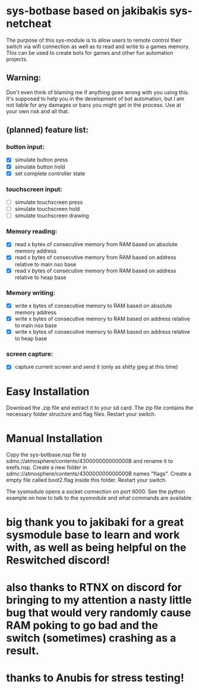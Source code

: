 # sys-botbase based on jakibakis sys-netcheat
The purpose of this sys-module is to allow users to remote control their switch via wifi connection as well as to read and write to a games memory. This can be used to create bots for games and other fun automation projects.

## Warning:
Don't even think of blaming me if anything goes wrong with you using this. It's supposed to help you in the development of bot automation, but I am not liable for any damages or bans you might get in the process. Use at your own risk and all that.

## (planned) feature list:
### button input:
- [x] simulate button press
- [x] simulate button hold
- [x] set complete controller state

### touchscreen input:
- [ ] simulate touchscreen press
- [ ] simulate touchscreen hold
- [ ] simulate touchscreen drawing

### Memory reading:
- [x] read x bytes of consecutive memory from RAM based on absolute memory address
- [x] read x bytes of consecutive memory from RAM based on address relative to main nso base
- [x] read x bytes of consecutive memory from RAM based on address relative to heap base

### Memory writing:
- [x] write x bytes of consecutive memory to RAM based on absolute memory address
- [x] write x bytes of consecutive memory to RAM based on address relative to main nso base
- [x] write x bytes of consecutive memory to RAM based on address relative to heap base

### screen capture:
- [x] capture current screen and send it (only as shitty jpeg at this time)

# Easy Installation
Download the .zip file and extract it to your sd card. The zip file contains the necessary folder structure and flag files.
Restart your switch. 

# Manual Installation
Copy the sys-botbase.nsp file to sdmc://atmosphere/contents/430000000000000B and rename it to exefs.nsp.
Create a new folder in sdmc://atmosphere/contents/430000000000000B names "flags".
Create a empty file called boot2.flag inside this folder.
Restart your switch.

The sysmodule opens a socket connection on port 6000. See the python example on how to talk to the sysmodule and what commands are available.


# big thank you to jakibaki for a great sysmodule base to learn and work with, as well as being helpful on the Reswitched discord!
# also thanks to RTNX on discord for bringing to my attention a nasty little bug that would very randomly cause RAM poking to go bad and the switch (sometimes) crashing as a result.
# thanks to Anubis for stress testing! 